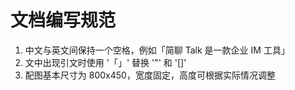 # 文档编写规范

1. 中文与英文间保持一个空格，例如「简聊 Talk 是一款企业 IM 工具」
2. 文中出现引文时使用 '「」' 替换 '"' 和 '[]'
3. 配图基本尺寸为 800x450，宽度固定，高度可根据实际情况调整
